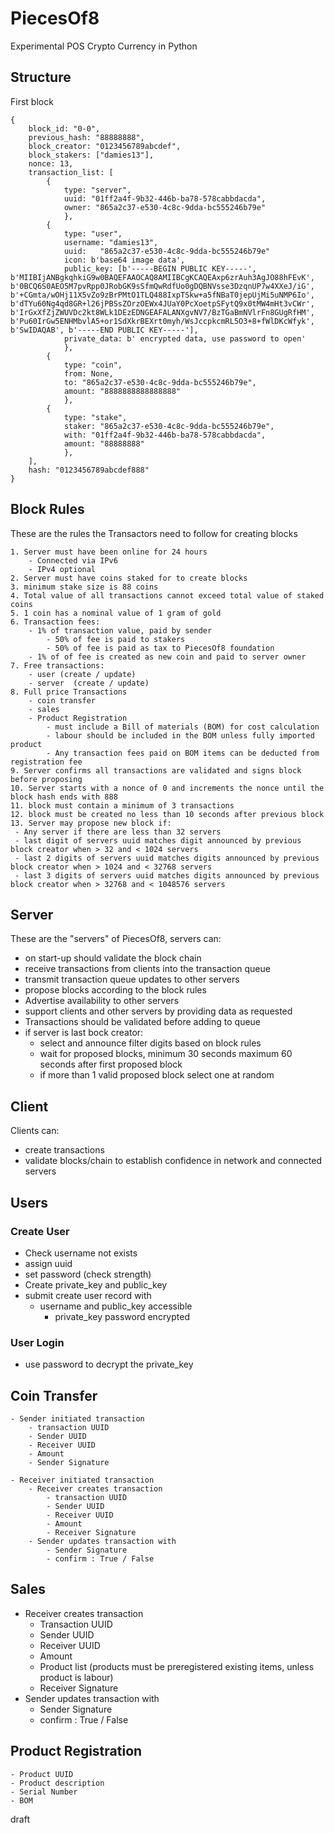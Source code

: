 # PiecesOf8
Experimental POS Crypto Currency in Python

## Structure

First block

```
{
	block_id: "0-0",
	previous_hash: "88888888",
	block_creator: "0123456789abcdef",
	block_stakers: ["damies13"],
	nonce: 13,
	transaction_list: [
		{
			type: "server",
			uuid: "01ff2a4f-9b32-446b-ba78-578cabbdacda",
			owner: "865a2c37-e530-4c8c-9dda-bc555246b79e"
			},
		{
			type: "user",
			username: "damies13",
			uuid:	"865a2c37-e530-4c8c-9dda-bc555246b79e"
			icon: b'base64 image data',
			public_key: [b'-----BEGIN PUBLIC KEY-----', b'MIIBIjANBgkqhkiG9w0BAQEFAAOCAQ8AMIIBCgKCAQEAxp6zrAuh3AgJO88hFEvK', b'0BCQ6S0AEO5M7pvRpp0JRobGK9sSfmQwRdfUo0gDQBNVsse3DzqnUP7w4XXeJ/iG', b'+CGmta/wOHj11X5vZo9zBrPMtO1TLQ488IxpTSkw+a5fNBaT0jepUjMi5uNMP6Io', b'dTYu60Ng4qd8GR+l26jPBSsZOrzOEWx4JUaY0PcXoetpSFytQ9x0tMW4mHt3vCWr', b'IrGxXfZjZWUVDc2kt8WLk1DEzEDNGEAFALANXgvNV7/BzTGaBmNVlrFn8GUgRfHM', b'Pu60IrGw5ENHMbvlA5+or1SdXkrBEXrt0myh/WsJccpkcmRL5O3+8+fWlDKcWfyk', b'SwIDAQAB', b'-----END PUBLIC KEY-----'],
			private_data: b' encrypted data, use password to open'
			},
		{
			type: "coin",
			from: None,
			to: "865a2c37-e530-4c8c-9dda-bc555246b79e",
			amount: "8888888888888888"
			},
		{
			type: "stake",
			staker: "865a2c37-e530-4c8c-9dda-bc555246b79e",
			with: "01ff2a4f-9b32-446b-ba78-578cabbdacda",
			amount: "88888888"
			},
	],
	hash: "0123456789abcdef888"
}
```

## Block Rules

These are the rules the Transactors need to follow for creating blocks

	1. Server must have been online for 24 hours
		- Connected via IPv6
		- IPv4 optional
	2. Server must have coins staked for to create blocks
	3. minimum stake size is 88 coins
	4. Total value of all transactions cannot exceed total value of staked coins
	5. 1 coin has a nominal value of 1 gram of gold
	6. Transaction fees:
		- 1% of transaction value, paid by sender
			- 50% of fee is paid to stakers
			- 50% of fee is paid as tax to PiecesOf8 foundation
		- 1% of of fee is created as new coin and paid to server owner
	7. Free transactions:
		- user (create / update)
		- server  (create / update)
	8. Full price Transactions
		- coin transfer
		- sales
		- Product Registration
			- must include a Bill of materials (BOM) for cost calculation
			- labour should be included in the BOM unless fully imported product
			- Any transaction fees paid on BOM items can be deducted from registration fee
	9. Server confirms all transactions are validated and signs block before proposing
	10. Server starts with a nonce of 0 and increments the nonce until the block hash ends with 888
	11. block must contain a minimum of 3 transactions
	12. block must be created no less than 10 seconds after previous block
	13. Server may propose new block if:
	 - Any server if there are less than 32 servers
	 - last digit of servers uuid matches digit announced by previous block creator when > 32 and < 1024 servers
	 - last 2 digits of servers uuid matches digits announced by previous block creator when > 1024 and < 32768 servers
	 - last 3 digits of servers uuid matches digits announced by previous block creator when > 32768 and < 1048576 servers

## Server

These are the "servers" of PiecesOf8, servers can:
 - on start-up should validate the block chain
 - receive transactions from clients into the transaction queue
 - transmit transaction queue updates to other servers
 - propose blocks according to the block rules
 - Advertise availability to other servers
 - support clients and other servers by providing data as requested
 - Transactions should be validated before adding to queue
 - if server is last bock creator:
 	- select and announce filter digits based on block rules
 	- wait for proposed blocks, minimum 30 seconds maximum 60 seconds after first proposed block
	- if more than 1 valid proposed block select one at random

## Client

Clients can:
 - create transactions
 - validate blocks/chain to establish confidence in network and connected servers

## Users

###	Create User
 - Check username not exists
 - assign uuid
 - set password (check strength)
 - Create private_key and public_key
 - submit create user record with
   - username and public_key accessible
	 - private_key password encrypted

###	User Login
 - use password to decrypt the private_key

## Coin Transfer

	- Sender initiated transaction
		- transaction UUID
		- Sender UUID
		- Receiver UUID
		- Amount
		- Sender Signature

	- Receiver initiated transaction
		- Receiver creates transaction
			- transaction UUID
			- Sender UUID
			- Receiver UUID
			- Amount
			- Receiver Signature
		- Sender updates transaction with
			- Sender Signature
			- confirm : True / False

## Sales

- Receiver creates transaction
	- Transaction UUID
	- Sender UUID
	- Receiver UUID
	- Amount
	- Product list (products must be preregistered existing items, unless product is labour)
	- Receiver Signature
- Sender updates transaction with
	- Sender Signature
	- confirm : True / False

## Product Registration

	- Product UUID
	- Product description
	- Serial Number
	- BOM












draft
